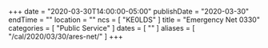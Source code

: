 +++
date = "2020-03-30T14:00:00-05:00"
publishDate = "2020-03-30"
endTime = ""
location = ""
ncs = [ "KE0LDS" ]
title = "Emergency Net 0330"
categories = [ "Public Service" ]
dates = [ "" ]
aliases = [ "/cal/2020/03/30/ares-net/" ]
+++
